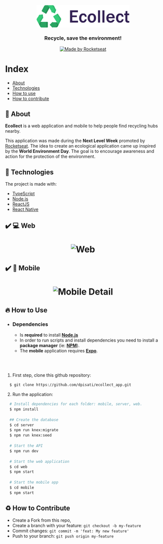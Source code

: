 <h3 align="center">
    <img alt="Logo" title="#logo" width="300px" src=".github/logo.png">
    <br><br>
    <b>Recycle, save the environment!</b>  
    <br>
</h3>

<p align="center">
  <a href="https://rocketseat.com.br">
    <img alt="Made by Rocketseat" src="https://img.shields.io/badge/made%20by-Rocketseat-%237519C1">
  </a>
</p>

# Index

- [About](#about)
- [Technologies](#technologies)
- [How to use](#how-to-use)
- [How to contribute](#how-to-contribute)

<a id="about"></a>

## :bookmark: About

<strong>Ecollect</strong> is a web application and mobile to help people find recycling hubs nearby.

This application was made during the <strong>Next Level Week</strong> promoted by [Rocketseat](https://rocketseat.com.br/). The idea to create an ecological application came up inspired by the <strong>World Environment Day</strong>. The goal is to encourage awareness and action for the protection of the environment.

<a id="technologies"></a>

## :rocket: Technologies

The project is made with:

- [TypeScript](https://www.typescriptlang.org/)
- [Node.js](https://nodejs.org/en/)
- [ReactJS](https://reactjs.org/)
- [React Native](https://reactnative.dev/)

## :heavy_check_mark: :computer: Web

<h1 align="center">
    <img alt="Web" src=".github/ecollect_web.gif" width="900px">
</h1>

## :heavy_check_mark: :iphone: Mobile

<h1 align="center">
    <!-- <img alt="Mobile Home" src=".github/Home.png" width="300px"> -->
    <img alt="Mobile Detail" src=".github/ecollect_app.svg" width="300px">
</h1>

<a id="how-to-use"></a>

## :fire: How to Use

- ### **Dependencies**

  - Is **required** to install **[Node.js](https://nodejs.org/en/)**
  - In order to run scripts and install dependencies you need to install a **package manager** (ie: **[NPM](https://www.npmjs.com/)**).
  - The **mobile** application requires **[Expo](https://expo.io/)**.

  <br><br>

1. First step, clone this github repository:

```sh
  $ git clone https://github.com/dpisati/ecollect_app.git
```

2. Run the application:

```sh
  # Install dependencies for each folder: mobile, server, web.
  $ npm install

  ## Create the database
  $ cd server
  $ npm run knex:migrate
  $ npm run knex:seed

  # Start the API
  $ npm run dev

  # Start the web application
  $ cd web
  $ npm start

  # Start the mobile app
  $ cd mobile
  $ npm start
```

<a id="how-to-contribute"></a>

## :recycle: How to Contribute

- Create a Fork from this repo,
- Create a branch with your feature: `git checkout -b my-feature`
- Commit changes: `git commit -m 'feat: My new feature'`
- Push to your branch: `git push origin my-feature`
